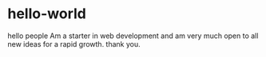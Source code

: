 # hello-world

hello people
Am a starter in web development and am very much open to all new ideas for a rapid growth.
thank you.
